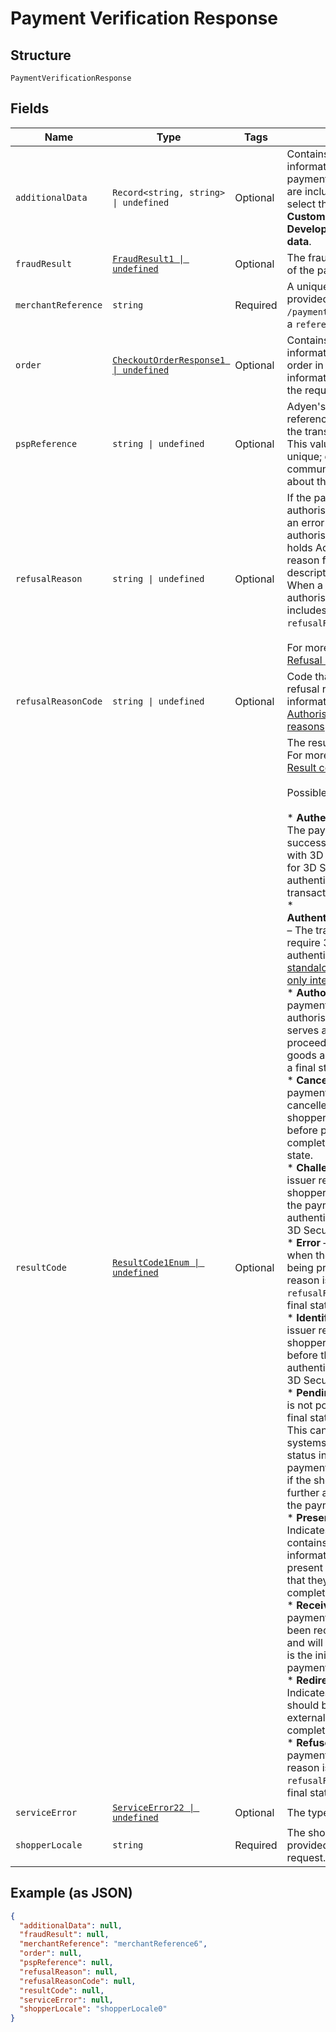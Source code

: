 
# Payment Verification Response

## Structure

`PaymentVerificationResponse`

## Fields

| Name | Type | Tags | Description |
|  --- | --- | --- | --- |
| `additionalData` | `Record<string, string> \| undefined` | Optional | Contains additional information about the payment. Some data fields are included only if you select them first: Go to **Customer Area** > **Developers** > **Additional data**. |
| `fraudResult` | [`FraudResult1 \| undefined`](../../doc/models/fraud-result-1.md) | Optional | The fraud result properties of the payment. |
| `merchantReference` | `string` | Required | A unique value that you provided in the initial `/paymentSession` request as a `reference` field. |
| `order` | [`CheckoutOrderResponse1 \| undefined`](../../doc/models/checkout-order-response-1.md) | Optional | Contains updated information regarding the order in case order information was provided in the request. |
| `pspReference` | `string \| undefined` | Optional | Adyen's 16-character reference associated with the transaction/request. This value is globally unique; quote it when communicating with us about this request. |
| `refusalReason` | `string \| undefined` | Optional | If the payment's authorisation is refused or an error occurs during authorisation, this field holds Adyen's mapped reason for the refusal or a description of the error. When a transaction fails, the authorisation response includes `resultCode` and `refusalReason` values.<br><br>For more information, see [Refusal reasons](https://docs.adyen.com/development-resources/refusal-reasons). |
| `refusalReasonCode` | `string \| undefined` | Optional | Code that specifies the refusal reason. For more information, see [Authorisation refusal reasons](https://docs.adyen.com/development-resources/refusal-reasons). |
| `resultCode` | [`ResultCode1Enum \| undefined`](../../doc/models/result-code-1-enum.md) | Optional | The result of the payment. For more information, see [Result codes](https://docs.adyen.com/online-payments/payment-result-codes).<br><br>Possible values:<br><br>* **AuthenticationFinished** – The payment has been successfully authenticated with 3D Secure 2. Returned for 3D Secure 2 authentication-only transactions.<br>* **AuthenticationNotRequired** – The transaction does not require 3D Secure authentication. Returned for [standalone authentication-only integrations](https://docs.adyen.com/online-payments/3d-secure/other-3ds-flows/authentication-only).<br>* **Authorised** – The payment was successfully authorised. This state serves as an indicator to proceed with the delivery of goods and services. This is a final state.<br>* **Cancelled** – Indicates the payment has been cancelled (either by the shopper or the merchant) before processing was completed. This is a final state.<br>* **ChallengeShopper** – The issuer requires further shopper interaction before the payment can be authenticated. Returned for 3D Secure 2 transactions.<br>* **Error** – There was an error when the payment was being processed. The reason is given in the `refusalReason` field. This is a final state.<br>* **IdentifyShopper** – The issuer requires the shopper's device fingerprint before the payment can be authenticated. Returned for 3D Secure 2 transactions.<br>* **Pending** – Indicates that it is not possible to obtain the final status of the payment. This can happen if the systems providing final status information for the payment are unavailable, or if the shopper needs to take further action to complete the payment.<br>* **PresentToShopper** – Indicates that the response contains additional information that you need to present to a shopper, so that they can use it to complete a payment.<br>* **Received** – Indicates the payment has successfully been received by Adyen, and will be processed. This is the initial state for all payments.<br>* **RedirectShopper** – Indicates the shopper should be redirected to an external web page or app to complete the authorisation.<br>* **Refused** – Indicates the payment was refused. The reason is given in the `refusalReason` field. This is a final state. |
| `serviceError` | [`ServiceError22 \| undefined`](../../doc/models/service-error-22.md) | Optional | The type of the error. |
| `shopperLocale` | `string` | Required | The shopperLocale value provided in the payment request. |

## Example (as JSON)

```json
{
  "additionalData": null,
  "fraudResult": null,
  "merchantReference": "merchantReference6",
  "order": null,
  "pspReference": null,
  "refusalReason": null,
  "refusalReasonCode": null,
  "resultCode": null,
  "serviceError": null,
  "shopperLocale": "shopperLocale0"
}
```


